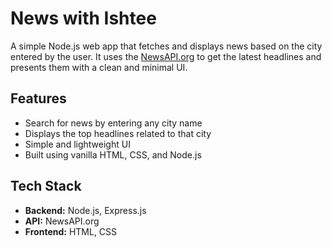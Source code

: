 # News with Ishtee

A simple Node.js web app that fetches and displays news based on the city entered by the user. It uses the [NewsAPI.org](https://newsapi.org/) to get the latest headlines and presents them with a clean and minimal UI.

## Features

- Search for news by entering any city name
- Displays the top headlines related to that city
- Simple and lightweight UI
- Built using vanilla HTML, CSS, and Node.js

## Tech Stack

- **Backend:** Node.js, Express.js
- **API:** NewsAPI.org
- **Frontend:** HTML, CSS
